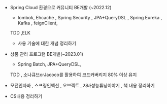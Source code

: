 - Spring Cloud 환경으로 커뮤니티 BE개발 (~2022.12) 
  - lombok, Ehcache , Spring Security , JPA+QueryDSL , Spring Eureka , Kafka , feignClient, 
  
  TDD ,ELK
  - 사용 기술에 대한 개념 정리하기 

- 상품 관리 프로그램 BE개발(~2023.01)
  - Spring Batch, JPA+QueryDSL, 
  
  TDD , 소나큐브orJacoco를 활용하여 코드커버리지 80% 이상 유지
  
- 모던인자바 , 스프링인액션 , 오브젝트 , 자바성능튜닝이야기 , 책 내용 정리하기

- CS내용 정리하기
